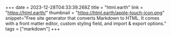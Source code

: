 +++
date = 2023-12-28T04:33:39.268Z
title = "html.earth"
link = "https://html.earth/"
thumbnail = "https://html.earth/apple-touch-icon.png"
snippet="Free site generator that converts Markdown to HTML. It comes with a front matter editor, custom styling field, and import & export options."
tags = ["markdown"]
+++
